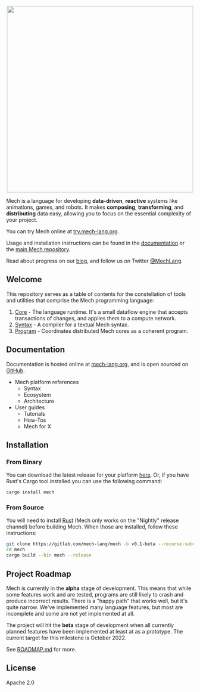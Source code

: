 <p align="center">
  <img width="500px" src="http://mech-lang.org/img/logo.png">
</p>

Mech is a language for developing **data-driven**, **reactive** systems like animations, games, and robots. It makes **composing**, **transforming**, and **distributing** data easy, allowing you to focus on the essential complexity of your project.

You can try Mech online at [try.mech-lang.org](http://try.mech-lang.org).

Usage and installation instructions can be found in the [documentation](http://mech-lang.org/page/learn/) or the [main Mech repository](https://github.com/mech-lang/mech).

Read about progress on our [blog](http://mech-lang.org/blog/), and follow us on Twitter [@MechLang](https://twitter.com/MechLang).


## Welcome

This repository serves as a table of contents for the constellation of tools and utilities that comprise the Mech programming language:

1. [Core](https://gitlab.com/mech-lang/core) - The language runtime. It's a small dataflow engine that accepts transactions of changes, and applies them to a compute network.  
2. [Syntax](https://gitlab.com/mech-lang/syntax) - A compiler for a textual Mech syntax.
3. [Program](https://gitlab.com/mech-lang/program) - Coordinates distributed Mech cores as a coherent program.


## Documentation

Documentation is hosted online at [mech-lang.org](http://docs.mech-lang.org), and is open sourced on [GitHub](http://github.com/mech-lang/docs).

- Mech platform references
  - Syntax
  - Ecosystem
  - Architecture
- User guides
  - Tutorials
  - How-Tos
  - Mech for X  


## Installation


### From Binary

You can download the latest release for your platform [here](https://github.com/mech-lang/mech/releases). Or, if you have Rust's Cargo tool installed you can use the following command:

```bash
cargo install mech
```

### From Source

You will need to install [Rust](https://www.rust-lang.org/learn/get-started) (Mech only works on the "Nightly" release channel) before building Mech. When those are installed, follow these instructions:

```bash
git clone https://gitlab.com/mech-lang/mech -b v0.1-beta --recurse-submodules
cd mech
cargo build --bin mech --release
```

## Project Roadmap

Mech is currently in the **alpha** stage of development. This means that while some features work and are tested, programs are still likely to crash and produce incorrect results. There is a "happy path" that works well, but it's quite narrow. We've implemented many language features, but most are incomplete and some are not yet implemented at all. 

The project will hit the **beta** stage of development when all currently planned features have been implemented at least at as a prototype. The current target for this milestone is October 2022.

See [ROADMAP.md](ROADMAP.md) for more.

## License

Apache 2.0